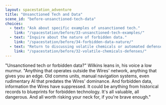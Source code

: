 ```yaml
---
layout: spacestation_adventure
title: "Unsanctioned Tech and Data"
scene_id: "before-unsanctioned-tech-data"
choices:
  - text: "Ask about specific examples of unsanctioned tech."
    link: "/spacestation/before/33-unsanctioned-tech-examples/"
  - text: "Inquire about the nature of forbidden data."
    link: "/spacestation/before/34-forbidden-data-nature/"
  - text: "Return to discussing volatile chemicals or automated defenses."
    link: "/spacestation/before/32-volatile-chemicals-defenses/"
---
```


"Unsanctioned tech or forbidden data?" Wilkins leans in, his voice a low murmur. "Anything that operates outside the Wires' network, anything that gives you an edge. Old comms units, manual navigation systems, even rudimentary AI that predates the Wires' dominance. And forbidden data, information the Wires have suppressed. It could be anything from historical records to blueprints for forbidden technology. It's all valuable, all dangerous. And all worth risking your neck for, if you're brave enough."
